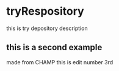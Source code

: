 # tryRespository
this is try depository description

## this is a second example
made from CHAMP
this is edit number 3rd